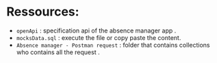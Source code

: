 # Ressources: 
  * ```openApi``` : specification api of the absence manager app .
  * ```mocksData.sql``` : execute the file or copy paste the content.
  * ```Absence manager - Postman request``` : folder that contains collections who  contains all the request . 
